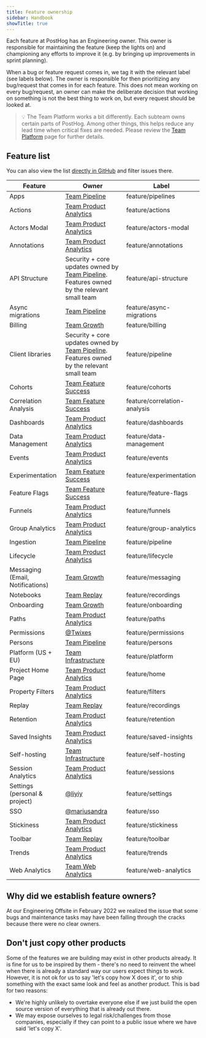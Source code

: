 ```yaml
---
title: Feature ownership
sidebar: Handbook
showTitle: true
---
```


Each feature at PostHog has an Engineering owner. This owner is responsible for maintaining the feature (keep the lights on) and championing any efforts to improve it (e.g. by bringing up improvements in sprint planning).

When a bug or feature request comes in, we tag it with the relevant label (see labels below). The owner is responsible for then prioritizing any bug/request that comes in for each feature. This does not mean working on every bug/request, an owner can make the deliberate decision that working on something is not the best thing to work on, but every request should be looked at.


> 💡 The Team Platform works a bit differently. Each subteam owns certain parts of PostHog. Among other things, this helps reduce any lead time when critical fixes are needed. Please review the [Team Platform](/handbook/small-teams/infrastructure) page for further details.


## Feature list

You can also view the list [directly in GitHub](https://github.com/PostHog/posthog/labels?q=feature%2F) and filter issues there.

| Feature |  Owner  |  Label  |
|---|---|---|
| Apps | [Team Pipeline][Team Pipeline] | <span class="lemon-tag gh-tag">feature/pipelines</span> |
| Actions | [Team Product Analytics][Team Product Analytics]  | <span class="lemon-tag gh-tag">feature/actions</span> |
| Actors Modal | [Team Product Analytics][Team Product Analytics]  | <span class="lemon-tag gh-tag">feature/actors-modal</span>  |
| Annotations | [Team Product Analytics][Team Product Analytics]  | <span class="lemon-tag gh-tag">feature/annotations</span> |
| API Structure | Security + core updates owned by [Team Pipeline][Team Pipeline]. Features owned by the relevant small team | <span class="lemon-tag gh-tag">feature/api-structure</span> |
| Async migrations | [Team Pipeline][Team Pipeline]  | <span class="lemon-tag gh-tag">feature/async-migrations</span> |
| Billing | [Team Growth][Team Growth]  |  <span class="lemon-tag gh-tag">feature/billing</span> |
| Client libraries | Security + core updates owned by [Team Pipeline][Team Pipeline]. Features owned by the relevant small team  | <span class="lemon-tag gh-tag">feature/pipeline</span> |
| Cohorts | [Team Feature Success][Team Feature Success]  |  <span class="lemon-tag gh-tag">feature/cohorts</span>  |
| Correlation Analysis | [Team Feature Success][Team Feature Success]  |  <span class="lemon-tag gh-tag">feature/correlation-analysis</span> |
| Dashboards | [Team Product Analytics][Team Product Analytics]  |  <span class="lemon-tag gh-tag">feature/dashboards</span> |
| Data Management | [Team Product Analytics][Team Product Analytics]  | <span class="lemon-tag gh-tag">feature/data-management</span>  |
| Events | [Team Product Analytics][Team Product Analytics]  |  <span class="lemon-tag gh-tag">feature/events</span>  |
| Experimentation | [Team Feature Success][Team Feature Success] |  <span class="lemon-tag gh-tag">feature/experimentation</span> |
| Feature Flags | [Team Feature Success][Team Feature Success]  |  <span class="lemon-tag gh-tag">feature/feature-flags</span> |
| Funnels | [Team Product Analytics][Team Product Analytics]  |  <span class="lemon-tag gh-tag">feature/funnels</span>  |
| Group Analytics | [Team Product Analytics][Team Product Analytics]  |  <span class="lemon-tag gh-tag">feature/group-analytics</span> |
| Ingestion | [Team Pipeline][Team Pipeline]  | <span class="lemon-tag gh-tag">feature/pipeline</span> |
| Lifecycle | [Team Product Analytics][Team Product Analytics]  | <span class="lemon-tag gh-tag">feature/lifecycle</span>  |
| Messaging (Email, Notifications) | [Team Growth][Team Growth]  | <span class="lemon-tag gh-tag">feature/messaging</span>  |
| Notebooks | [Team Replay][Team Replay]  |  <span class="lemon-tag gh-tag">feature/recordings</span> |
| Onboarding | [Team Growth][Team Growth]  | <span class="lemon-tag gh-tag">feature/onboarding</span>  |
| Paths | [Team Product Analytics][Team Product Analytics]  |  <span class="lemon-tag gh-tag">feature/paths</span> |
| Permissions | [@Twixes][@Twixes]  | <span class="lemon-tag gh-tag">feature/permissions</span>  |
| Persons | [Team Pipeline][Team Pipeline]  | <span class="lemon-tag gh-tag">feature/persons</span>  |
| Platform (US + EU) | [Team Infrastructure][Team Infrastructure] | <span class="lemon-tag gh-tag">feature/platform</span>  |
| Project Home Page | [Team Product Analytics][Team Product Analytics]  | <span class="lemon-tag gh-tag">feature/home</span> |
| Property Filters | [Team Product Analytics][Team Product Analytics]  | <span class="lemon-tag gh-tag">feature/filters</span>  |
| Replay | [Team Replay][Team Replay]  |  <span class="lemon-tag gh-tag">feature/recordings</span> |
| Retention | [Team Product Analytics][Team Product Analytics]  |  <span class="lemon-tag gh-tag">feature/retention</span> |
| Saved Insights | [Team Product Analytics][Team Product Analytics]  |  <span class="lemon-tag gh-tag">feature/saved-insights</span> |
| Self-hosting | [Team Infrastructure][Team Infrastructure]  |  <span class="lemon-tag gh-tag">feature/self-hosting</span> |
| Session Analytics | [Team Product Analytics][Team Product Analytics]  |  <span class="lemon-tag gh-tag">feature/sessions</span> |
| Settings (personal & project) | [@liyiy][@liyiy]  |  <span class="lemon-tag gh-tag">feature/settings</span> |
| SSO | [@mariusandra][@mariusandra]  | <span class="lemon-tag gh-tag">feature/sso</span>  |
| Stickiness | [Team Product Analytics][Team Product Analytics]  | <span class="lemon-tag gh-tag">feature/stickiness</span>  |
| Toolbar | [Team Replay][Team Replay]  | <span class="lemon-tag gh-tag">feature/toolbar</span>  |
| Trends | [Team Product Analytics][Team Product Analytics]  | <span class="lemon-tag gh-tag">feature/trends</span>  |
| Web Analytics                            | [Team Web Analytics][Team Web Analytics]                                                                   | <span class="lemon-tag gh-tag">feature/web-analytics</span>        |


## Why did we establish feature owners?
At our Engineering Offsite in February 2022 we realized the issue that some bugs and maintenance tasks may have been falling through the cracks because there were no clear owners.

## Don't just copy other products
Some of the features we are building may exist in other products already. It is fine for us to be inspired by them - there's no need to reinvent the wheel when there is already a standard way our users expect things to work. However, it is not ok for us to say 'let's copy how X does it', or to ship something with the exact same look and feel as another product. This is bad for two reasons:

- We're highly unlikely to overtake everyone else if we just build the open source version of everything that is already out there.
- We may expose ourselves to legal risk/challenges from those companies, especially if they can point to a public issue where we have said 'let's copy X'.

[@EDsCODE]: https://github.com/EDsCODE
[@liyiy]: https://github.com/liyiy
[@macobo]: https://github.com/macobo
[@mariusandra]: https://github.com/mariusandra
[@neilkakkar]: https://github.com/neilkakkar
[@pauldambra]: https://github.com/pauldambra
[@rcmarron]: https://github.com/rcmarron
[@Twixes]: https://github.com/Twixes
[@yakkomajuri]: https://github.com/yakkomajuri
[@timgl]: https://github.com/timgl
[Team Product Analytics]: /handbook/small-teams/product-analytics
[Team Web Analytics]: /handbook/small-teams/web-analytics
[Team Replay]: /handbook/small-teams/replay
[Team Pipeline]: /handbook/small-teams/pipeline
[Team Infrastructure]: /handbook/small-teams/infrastructure
[Team Feature Success]: /handbook/small-teams/feature-success
[Team Infrastructure]: /handbook/small-teams/infrastructure
[Team Growth]: /handbook/small-teams/growth
